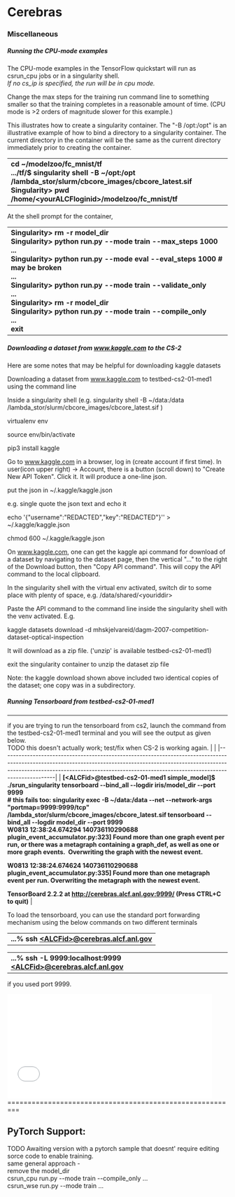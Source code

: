 Cerebras
========

### Miscellaneous

##### Running the CPU-mode examples

The CPU-mode examples in the TensorFlow quickstart will run as csrun_cpu jobs or in a singularity shell.<br>
<i>If no cs_ip is specified, the run will be in cpu mode. </i>

Change the max steps for the training run command line to something smaller so that the training completes in a reasonable amount of time. (CPU mode is &gt;2 orders of magnitude slower for this example.)

This illustrates how to create a singularity container.
The "-B /opt:/opt" is an illustrative example of how to bind a directory to a singularity container. 
The current directory in the container will be the same as the current directory immediately prior to creating the container.
<table>
<tbody>
<tr class="odd">
<td><strong>cd ~/modelzoo/fc_mnist/tf<br />
.../tf/$ singularity shell -B ~/opt:/opt /lambda_stor/slurm/cbcore_images/cbcore_latest.sif<br />
Singularity&gt; pwd<br />
/home/&lt;yourALCFloginid&gt;/modelzoo/fc_mnist/tf
</strong></td>
</tr>
</tbody>
</table>

At the shell prompt for the container, 
<table>
<tbody>
<tr class="odd">
<td><strong>
Singularity&gt; rm -r model_dir<br />
Singularity&gt; python run.py --mode train --max_steps 1000<br />
...<br />
Singularity&gt; python run.py --mode eval --eval_steps 1000 # may be broken<br />
...<br />
Singularity&gt; python run.py --mode train --validate_only<br />
...<br />
Singularity&gt; rm -r model_dir<br />
Singularity&gt; python run.py --mode train --compile_only<br />
...<br />
exit</strong></td>
</tr>
</tbody>
</table>

##### Downloading a dataset from www.kaggle.com to the CS-2

Here are some notes that may be helpful for downloading kaggle datasets

Downloading a dataset from www.kaggle.com to testbed-cs2-01-med1 using the command line

Inside a singularity shell (e.g. singularity shell -B ~/data:/data /lambda_stor/slurm/cbcore_images/cbcore_latest.sif )

virtualenv env

source env/bin/activate

pip3 install kaggle

Go to www.kaggle.com in a browser, log in (create account if first time). In user(icon upper right) -&gt; Account, there is a button (scroll down) to "Create New API Token". Click it. It will produce a one-line json.

put the json in ~/.kaggle/kaggle.json

e.g. single quote the json text and echo it

echo '{"username":"REDACTED","key":"REDACTED"}'' &gt; ~/.kaggle/kaggle.json

chmod 600 ~/.kaggle/kaggle.json

On www.kaggle.com, one can get the kaggle api command for download of a dataset by navigating to the dataset page, then the vertical "..." to the right of the Download button, then "Copy API command". This will copy the API command to the local clipboard.

In the singularity shell with the virtual env activated, switch dir to some place with plenty of space, e.g. /data/shared/&lt;youriddir&gt;

Paste the API command to the command line inside the singularity shell with the venv activated. E.g.

kaggle datasets download -d mhskjelvareid/dagm-2007-competition-dataset-optical-inspection

It will download as a zip file. ('unzip' is available testbed-cs2-01-med1)

exit the singularity container to unzip the dataset zip file

Note: the kaggle download shown above included two identical copies of the dataset; one copy was in a subdirectory.


##### Running Tensorboard from testbed-cs2-01-med1
--------------------------------

if you are trying to run the tensorboard from cs2, launch the command from the testbed-cs2-01-med1 terminal and you will see the output as given below.<br/>
TODO this doesn't actually work; test/fix when CS-2 is working again. 
|                                                                                                                                                                                                                                                             |
|-------------------------------------------------------------------------------------------------------------------------------------------------------------------------------------------------------------------------------------------------------------|
| **\[&lt;ALCFid&gt;@testbed-cs2-01-med1 simple\_model\]$ ./srun\_singularity tensorboard --bind\_all --logdir iris/model\_dir --port 9999**<br/>
**# this fails too: singularity exec -B ~/data:/data --net --network-args "portmap=9999:9999/tcp" /lambda_stor/slurm/cbcore_images/cbcore_latest.sif  tensorboard --bind\_all --logdir model\_dir --port 9999**<br/>
 **W0813 12:38:24.674294 140736110290688 plugin\_event\_accumulator.py:323\] Found more than one graph event per run, or there was a metagraph containing a graph\_def, as well as one or more graph events.  Overwriting the graph with the newest event.**  
                                                                                                                                                                                                                                                              
 **W0813 12:38:24.674624 140736110290688 plugin\_event\_accumulator.py:335\] Found more than one metagraph event per run. Overwriting the metagraph with the newest event.**                                                                                  
                                                                                                                                                                                                                                                              
 **TensorBoard 2.2.2 at <http://cerebras.alcf.anl.gov:9999/> (Press CTRL+C to quit)**                                                                                                                                                                         |

To load the tensorboard, you can use the standard port forwarding mechanism using the below commands on two different terminals

|                                                                                                                                                                                               |
|-----------------------------------------------------------------------------------------------------------------------------------------------------------------------------------------------|
| **...% ssh [&lt;ALCFid&gt;@cerebras.alcf.anl.gov](cerebras.alcf.anl.gov)** |

|                                                                                                                                                                                                                                                            |
|------------------------------------------------------------------------------------------------------------------------------------------------------------------------------------------------------------------------------------------------------------|
| **...% ssh -L 9999:localhost:9999 [&lt;ALCFid&gt;](ALCFid)[@cerebras.alcf.anl.gov](cerebras.alcf.anl.gov)** |

if you used port 9999. 


<embed src="media/image1.tmp" width="468" height="239" />
=========================================================

**PyTorch Support:**
--------------------

TODO 
Awaiting version with a pytorch sample that doesnt' require editing sorce code to enable training.<br/>
same general approach -<br />
remove the model_dir<br />
csrun_cpu run.py --mode train --compile_only ...<br />
csrun_wse run.py --mode train ... <br />

